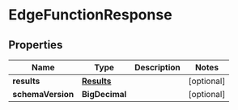 

# EdgeFunctionResponse


## Properties

| Name | Type | Description | Notes |
|------------ | ------------- | ------------- | -------------|
|**results** | [**Results**](Results.md) |  |  [optional] |
|**schemaVersion** | **BigDecimal** |  |  [optional] |



